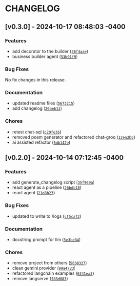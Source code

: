# CHANGELOG

## [v0.3.0] - 2024-10-17 08:48:03 -0400

### Features

- add decorator to the builder ([`36f4aae`](https://github.com/mpazaryna/woodshed-ai/commit/36f4aae20db1b850952653c03b0c170a503cd560))
- business builder agent ([`53b91f9`](https://github.com/mpazaryna/woodshed-ai/commit/53b91f901bb4db7e05146bb86fc35c029fcfcdd1))

### Bug Fixes

No fix changes in this release.

### Documentation

- updated readme files ([`5673215`](https://github.com/mpazaryna/woodshed-ai/commit/5673215a8e3d2c340ae1654245506fee41ac375f))
- add changelog ([`20beb13`](https://github.com/mpazaryna/woodshed-ai/commit/20beb13ed75476b7b0fea6e3da9258145844c5f6))

### Chores

- retest chat-sql ([`c20fe36`](https://github.com/mpazaryna/woodshed-ai/commit/c20fe368231aa11694519504142051dc2d1ebcff))
- removed poem generator and refactored chat-groq ([`12ea2b6`](https://github.com/mpazaryna/woodshed-ai/commit/12ea2b63156cda5894d3f2d53e0dcf8e7052f6b2))
- ai assisted refactor ([`5db142e`](https://github.com/mpazaryna/woodshed-ai/commit/5db142e1b376ec93141831d569636ce658d3893a))




## [v0.2.0] - 2024-10-14 07:12:45 -0400

### Features

- add generate_changelog script ([`35f969a`](https://github.com/mpazaryna/woodshed-ai/commit/35f969a7cacee0f83029d8cc818771b3784f1511))
- react agent as a pipeline ([`26bdb18`](https://github.com/mpazaryna/woodshed-ai/commit/26bdb18b3a6ad3556955934d229b45332f69cda7))
- react agent ([`21d8b23`](https://github.com/mpazaryna/woodshed-ai/commit/21d8b23243e82c20eca6c43af8ece221a741d134))

### Bug Fixes

- updated to write to /logs ([`cf5caf2`](https://github.com/mpazaryna/woodshed-ai/commit/cf5caf2da1aca3a9575fd64b0feba88b24953457))

### Documentation

- docstring prompt for llm ([`5e3be34`](https://github.com/mpazaryna/woodshed-ai/commit/5e3be34c7ccb4ceece3fd4f83b5fee453ce41bec))

### Chores

- remove project from others ([`5638327`](https://github.com/mpazaryna/woodshed-ai/commit/5638327462d17e26b8e7235046876200049773e7))
- clean gemini provider ([`99a4723`](https://github.com/mpazaryna/woodshed-ai/commit/99a472381efbfdaa974608fa394efd7b438d7290))
- refactored langchain examples ([`6341ea3`](https://github.com/mpazaryna/woodshed-ai/commit/6341ea3572c1aff5e016a335f1b87016598b3fbe))
- remove langserve ([`f88d083`](https://github.com/mpazaryna/woodshed-ai/commit/f88d083839f8965a9bb4b1bdc3f144ebe676f50d))
